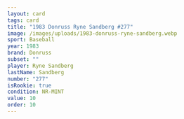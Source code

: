 ```yaml
---
layout: card
tags: card
title: "1983 Donruss Ryne Sandberg #277"
image: /images/uploads/1983-donruss-ryne-sandberg.webp
sport: Baseball
year: 1983
brand: Donruss
subset: ""
player: Ryne Sandberg
lastName: Sandberg
number: "277"
isRookie: true
condition: NR-MINT
value: 10
order: 10
---
```

